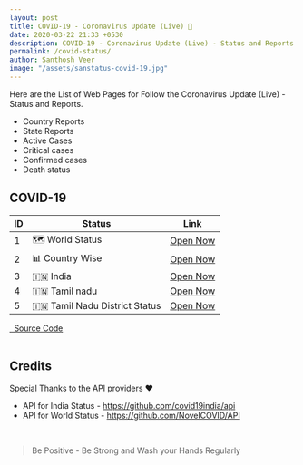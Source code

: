 ```yaml
---
layout: post
title: COVID-19 - Coronavirus Update (Live) 🔵
date: 2020-03-22 21:33 +0530
description: COVID-19 - Coronavirus Update (Live) - Status and Reports.
permalink: /covid-status/
author: Santhosh Veer
image: "/assets/sanstatus-covid-19.jpg"
---
```


Here are the List of Web Pages for Follow the <i class="fas fa-virus"></i> Coronavirus Update (Live) - Status and Reports.

- Country Reports
- State Reports
- Active Cases
- Critical cases
- Confirmed cases
- Death status

## COVID-19

<div class="table-container">
<table class="table">
<thead>
<tr>
<th class="strong">ID</th>
<th class="strong">Status</th>
<th class="strong">Link</th>
</tr>
</thead>
<tr>
<td>1</td>
<td>🗺 World Status</td>
<td>
<a href="https://status.santhoshveer.com/covid/">Open Now</a>
</td>
</tr>
<tr>
<td>2</td>
<td>📊 Country Wise</td>
<td>
<a href="https://status.santhoshveer.com/country/">Open Now</a>
</td>
</tr>
<tr>
<td>3</td>
<td>🇮🇳 India</td>
<td>
<a href="https://status.santhoshveer.com/india/">Open Now</a>
</td>
</tr>
<tr>
<td>4</td>
<td>🇮🇳 Tamil nadu</td>
<td>
<a href="https://status.santhoshveer.com/tamilnadu/">Open Now</a>
</td>
</tr>
<tr>
<td>5</td>
<td>🇮🇳 Tamil Nadu District Status</td>
<td>
<a href="https://status.santhoshveer.com/tndistrict/">Open Now</a>
</td>
</tr>
</table>
</div>

<div class="buttons is-centered">
<a class="button join-more is-link is-rounded" href="https://github.com/mskian/status-blog" target="_blank" rel="nofollow noopener"><i class="fas fa-sign-in-alt"></i> &nbsp; Source Code</a>
</div>

<br>

## Credits

Special Thanks to the API providers ❤

- API for India Status - <a href="https://github.com/covid19india/api" target="_blank" rel="nofollow noopener">https://github.com/covid19india/api</a>
- API for World Status - <a href="https://github.com/NovelCOVID/API" target="_blank" rel="nofollow noopener">https://github.com/NovelCOVID/API</a>

<br>

> Be Positive - Be Strong and <i class="fas fa-hands-wash"></i> Wash your Hands Regularly
